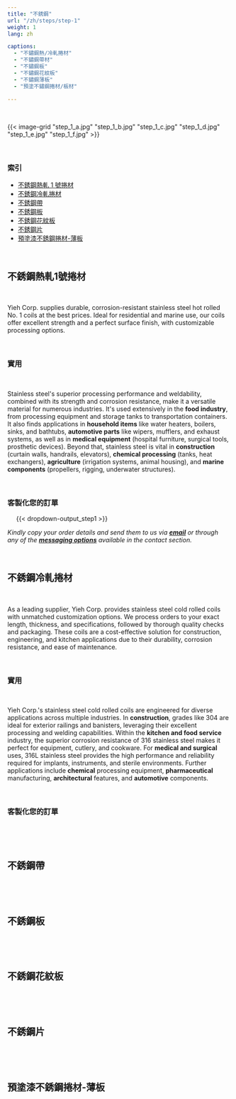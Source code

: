 ```yaml
---
title: "不銹鋼"
url: "/zh/steps/step-1"
weight: 1
lang: zh

captions:
  - "不鏽鋼熱/冷軋捲材"
  - "不鏽鋼帶材"
  - "不鏽鋼板"
  - "不鏽鋼花紋板"
  - "不鏽鋼薄板"
  - "預塗不鏽鋼捲材/板材"
  
---
```


&nbsp;&nbsp;&nbsp;&nbsp;
&nbsp;&nbsp;&nbsp;&nbsp;
&nbsp;&nbsp;&nbsp;&nbsp;

{{< image-grid "step_1_a.jpg" "step_1_b.jpg" "step_1_c.jpg" "step_1_d.jpg" "step_1_e.jpg" "step_1_f.jpg" >}}

&nbsp;&nbsp;&nbsp;&nbsp;
### 索引

*   [不銹鋼熱軋 1 號捲材](#不銹鋼熱軋1號捲材)  
*   [不銹鋼冷軋捲材](#不銹鋼冷軋捲材)  
*   [不銹鋼帶](#不銹鋼帶)  
*   [不銹鋼板](#不銹鋼板)  
*   [不銹鋼花紋板](#不銹鋼花紋板)  
*   [不銹鋼片](#不銹鋼片)  
*   [預塗漆不銹鋼捲材-薄板](#預塗漆不銹鋼捲材薄板)
&nbsp;&nbsp;&nbsp;&nbsp;

&nbsp;&nbsp;&nbsp;&nbsp;
## 不銹鋼熱軋1號捲材
&nbsp;&nbsp;&nbsp;&nbsp;

Yieh Corp. supplies durable, corrosion-resistant stainless steel hot rolled No. 1 coils at the best prices. Ideal for residential and marine use, our coils offer excellent strength and a perfect surface finish, with customizable processing options.

&nbsp;&nbsp;&nbsp;&nbsp;
### 實用
&nbsp;&nbsp;&nbsp;&nbsp;

Stainless steel's superior processing performance and weldability, combined with its strength and corrosion resistance, make it a versatile material for numerous industries. It's used extensively in the **food industry**, from processing equipment and storage tanks to transportation containers. It also finds applications in **household items** like water heaters, boilers, sinks, and bathtubs, **automotive parts** like wipers, mufflers, and exhaust systems, as well as in **medical equipment** (hospital furniture, surgical tools, prosthetic devices). Beyond that, stainless steel is vital in **construction** (curtain walls, handrails, elevators), **chemical processing** (tanks, heat exchangers), **agriculture** (irrigation systems, animal housing), and **marine components** (propellers, rigging, underwater structures).

&nbsp;&nbsp;&nbsp;&nbsp;
### 客製化您的訂單
&nbsp;&nbsp;&nbsp;&nbsp;
{{< dropdown-output_step1 >}}

*Kindly copy your order details and send them to us via [__email__](#contact) or through any of the [__messaging options__](#footer) available in the contact section.*
&nbsp;&nbsp;&nbsp;&nbsp;

&nbsp;&nbsp;&nbsp;&nbsp;
## 不銹鋼冷軋捲材
&nbsp;&nbsp;&nbsp;&nbsp;

As a leading supplier, Yieh Corp. provides stainless steel cold rolled coils with unmatched customization options. We process orders to your exact length, thickness, and specifications, followed by thorough quality checks and packaging.  These coils are a cost-effective solution for construction, engineering, and kitchen applications due to their durability, corrosion resistance, and ease of maintenance.

&nbsp;&nbsp;&nbsp;&nbsp;
### 實用
&nbsp;&nbsp;&nbsp;&nbsp;

Yieh Corp.'s stainless steel cold rolled coils are engineered for diverse applications across multiple industries. In **construction**, grades like 304 are ideal for exterior railings and banisters, leveraging their excellent processing and welding capabilities. Within the **kitchen and food service** industry, the superior corrosion resistance of 316 stainless steel makes it perfect for equipment, cutlery, and cookware.  For **medical and surgical** uses, 316L stainless steel provides the high performance and reliability required for implants, instruments, and sterile environments. Further applications include **chemical** processing equipment, **pharmaceutical** manufacturing, **architectural** features, and **automotive** components.

&nbsp;&nbsp;&nbsp;&nbsp;
### 客製化您的訂單
&nbsp;&nbsp;&nbsp;&nbsp;

&nbsp;&nbsp;&nbsp;&nbsp;
## 不銹鋼帶
&nbsp;&nbsp;&nbsp;&nbsp;

&nbsp;&nbsp;&nbsp;&nbsp;
## 不銹鋼板
&nbsp;&nbsp;&nbsp;&nbsp;

&nbsp;&nbsp;&nbsp;&nbsp;
## 不銹鋼花紋板
&nbsp;&nbsp;&nbsp;&nbsp;

&nbsp;&nbsp;&nbsp;&nbsp;
## 不銹鋼片
&nbsp;&nbsp;&nbsp;&nbsp;

&nbsp;&nbsp;&nbsp;&nbsp;
## 預塗漆不銹鋼捲材-薄板
&nbsp;&nbsp;&nbsp;&nbsp;

